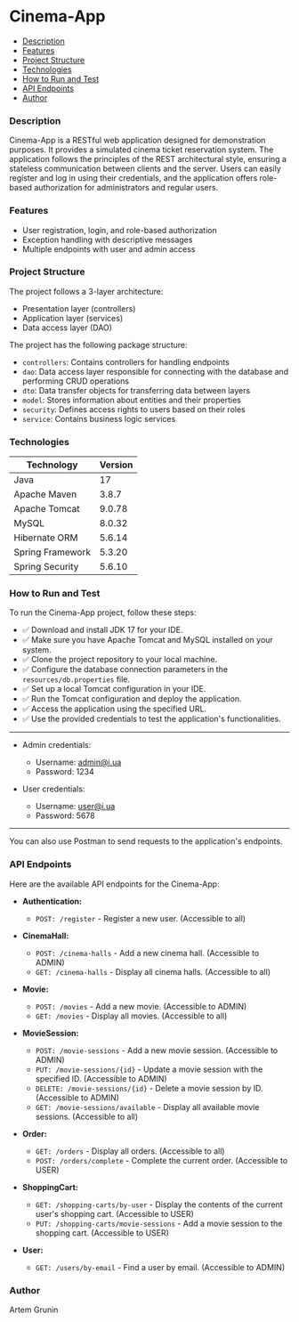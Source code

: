 # Cinema-App

- [Description](#description)
- [Features](#features)
- [Project Structure](#project-structure)
- [Technologies](#technologies)
- [How to Run and Test](#how-to-run-and-test)
- [API Endpoints](#api-endpoints)
- [Author](#author)

### Description
Cinema-App is a RESTful web application designed for demonstration purposes.
It provides a simulated cinema ticket reservation system. 
The application follows the principles of the REST architectural style, 
ensuring a stateless communication between clients and the server. 
Users can easily register and log in using their credentials, 
and the application offers role-based authorization for administrators 
and regular users.

### Features
- User registration, login, and role-based authorization
- Exception handling with descriptive messages
- Multiple endpoints with user and admin access

### Project Structure
The project follows a 3-layer architecture:

- Presentation layer (controllers)
- Application layer (services)
- Data access layer (DAO)

The project has the following package structure:

- `controllers`: Contains controllers for handling endpoints
- `dao`: Data access layer responsible for connecting with the database and performing CRUD operations
- `dto`: Data transfer objects for transferring data between layers
- `model`: Stores information about entities and their properties
- `security`: Defines access rights to users based on their roles
- `service`: Contains business logic services

### Technologies

| Technology        | Version |
| ----------------- |---------|
| Java              | 17      |
| Apache Maven      | 3.8.7   |
| Apache Tomcat     | 9.0.78  |
| MySQL             | 8.0.32  |
| Hibernate ORM     | 5.6.14  |
| Spring Framework  | 5.3.20  |
| Spring Security   | 5.6.10  |

### How to Run and Test
To run the Cinema-App project, follow these steps:

- ✅ Download and install JDK 17 for your IDE.
- ✅ Make sure you have Apache Tomcat and MySQL installed on your system.
- ✅ Clone the project repository to your local machine.
- ✅ Configure the database connection parameters in the `resources/db.properties` file.
- ✅ Set up a local Tomcat configuration in your IDE.
- ✅ Run the Tomcat configuration and deploy the application.
- ✅ Access the application using the specified URL.
- ✅ Use the provided credentials to test the application's functionalities.
---------
- Admin credentials:
    - Username: admin@i.ua
    - Password: 1234

- User credentials:
    - Username: user@i.ua
    - Password: 5678
----------
You can also use Postman to send requests to the application's endpoints.

### API Endpoints

Here are the available API endpoints for the Cinema-App:

- **Authentication:**
  - `POST: /register` - Register a new user. (Accessible to all)

- **CinemaHall:**
  - `POST: /cinema-halls` - Add a new cinema hall. (Accessible to ADMIN)
  - `GET: /cinema-halls` - Display all cinema halls. (Accessible to all)

- **Movie:**
  - `POST: /movies` - Add a new movie. (Accessible to ADMIN)
  - `GET: /movies` - Display all movies. (Accessible to all)

- **MovieSession:**
  - `POST: /movie-sessions` - Add a new movie session. (Accessible to ADMIN)
  - `PUT: /movie-sessions/{id}` - Update a movie session with the specified ID. (Accessible to ADMIN)
  - `DELETE: /movie-sessions/{id}` - Delete a movie session by ID. (Accessible to ADMIN)
  - `GET: /movie-sessions/available` - Display all available movie sessions. (Accessible to all)

- **Order:**
  - `GET: /orders` - Display all orders. (Accessible to all)
  - `POST: /orders/complete` - Complete the current order. (Accessible to USER)

- **ShoppingCart:**
  - `GET: /shopping-carts/by-user` - Display the contents of the current user's shopping cart. (Accessible to USER)
  - `PUT: /shopping-carts/movie-sessions` - Add a movie session to the shopping cart. (Accessible to USER)

- **User:**
  - `GET: /users/by-email` - Find a user by email. (Accessible to ADMIN)

### Author
Artem Grunin
